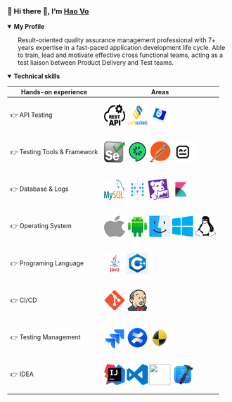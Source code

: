 <div class="Box-body px-5 pb-5" data-target="readme-toc.content">
    <article class="markdown-body entry-content container-lg" itemprop="text">
        <h3>👩‍ Hi there 👋, I’m <a href="www.linkedin.com/in/haothv" rel="nofollow" target="blank">Hao Vo</a></h3>
        <details open="">
            <summary>
                <b>My Profile</b>
            </summary
            <p dir="auto">
            <ul>Result-oriented quality assurance management professional with 7+ years expertise in a fast-paced
                application development life cycle. Able to train, lead and motivate effective cross functional teams,
                acting as a test liaison between Product Delivery and Test teams.
            </ul>
            </p>
        </details>
        <details open="">
            <p dir="auto">
                <summary>
                    <b>Technical skills</b>
                </summary
            </p>
            <table>
                <thead>
                <tr>
                    <th>Hands-on experience</th>
                    <th>Areas</th>
                </tr>
                </thead>
                <tbody>
                <tr>
                    <td>👉 API Testing</td>
                    <td>
                        <p><img src="/badges/restapi.svg?&style=for-the-badge&logo=RestApi&logoColor=white"
                                style="max-width: 100%;" width="48" height="48"> <img
                                src="/badges/websocket.svg?&style=for-the-badge&logo=Websocket&logoColor=white"
                                style="max-width: 100%;" width="48" height="48"> <img
                                src="/badges/fixapi.svg?&style=for-the-badge&logo=FixApi&logoColor=white"
                                style="max-width: 100%;" width="48" height="48">
                        </p>
                    </td>
                </tr>
                <tr>
                    <td>👉 Testing Tools & Framework</td>
                    <td>
                        <p><img src="/badges/selenium.svg?&style=for-the-badge&logo=Selenium&logoColor=white"
                                style="max-width: 100%;" width="48" height="48"> <img
                                src="/badges/cucumber.svg?&style=for-the-badge&logo=Cucumber&logoColor=white"
                                style="max-width: 100%;" width="48" height="48"> <img
                                src="/badges/postman.svg?&style=for-the-badge&logo=Postman&logoColor=white"
                                style="max-width: 100%;" width="48" height="48"> <img
                                src="/badges/robotframework.svg?&style=for-the-badge&logo=RobotFramework&logoColor=white"
                                style="max-width: 100%;" width="48" height="48">
                        </p>
                    </td>
                </tr>
                <tr>
                    <td>👉 Database & Logs</td>
                    <td>
                        <p><img src="/badges/mysql.svg?&style=for-the-badge&logo=mysql&logoColor=white"
                                style="max-width: 100%;" width="48" height="48"> <img
                                src="/badges/metabase.svg?&style=for-the-badge&logo=metabase&logoColor=white"
                                style="max-width: 100%;" width="48" height="48"><img
                                src="/badges/datadog.svg?&style=for-the-badge&logo=datadog&logoColor=white"
                                style="max-width: 100%;" width="48" height="48"> <img
                                src="/badges/kibana.svg?&style=for-the-badge&logo=kibana&logoColor=white"
                                style="max-width:  100%;" width="48" height="48">
                        </p>
                    </td>
                </tr>
                <tr>
                    <td>👉 Operating System</td>
                    <td>
                        <p><img src="/badges/ios.svg?&style=for-the-badge&logo=ios&logoColor=white"
                                style="max-width: 100%;" width="48" height="48"> <img
                                src="/badges/android.svg?&style=for-the-badge&logo=android&logoColor=white"
                                style="max-width: 100%;" width="48" height="48"> <img
                                src="/badges/macos.svg?&style=for-the-badge&logo=macos&logoColor=white"
                                style="max-width: 100%;" width="48" height="48"> <img
                                src="/badges/windows.svg?&style=for-the-badge&logo=windows&logoColor=white"
                                style="max-width: 100%;" width="48" height="48"> <img
                                src="/badges/linux.svg?&style=for-the-badge&logo=linux&logoColor=white"
                                style="max-width: 100%;" width="48" height="48">
                        </p>
                    </td>
                </tr>
                <tr>
                    <td>👉 Programing Language</td>
                    <td>
                        <p><img src="/badges/java.svg?&style=for-the-badge&logo=java&logoColor=white"
                                style="max-width: 100%;" width="48" height="48"> <img
                                src="/badges/c.svg?&style=for-the-badge&logo=c++&logoColor=white"
                                style="max-width: 100%;" width="48" height="48">
                        </p>
                    </td>
                </tr>
                <tr>
                    <td>👉 CI/CD</td>
                    <td>
                        <p><img src="/badges/git.svg?&style=for-the-badge&logo=git&logoColor=white"
                                style="max-width: 100%;" width="48" height="48"> <img
                                src="/badges/jenkins.svg?&style=for-the-badge&logo=jenkins&logoColor=white"
                                style="max-width: 100%;" width="48" height="48">
                        </p>
                    </td>
                </tr>
                <tr>
                    <td>👉 Testing Management</td>
                    <td>
                        <p><img src="/badges/jira.svg?&style=for-the-badge&logo=jira&logoColor=white"
                                style="max-width: 100%;" width="48" height="48"> <img
                                src="/badges/confluence.svg?&style=for-the-badge&logo=confluence&logoColor=white"
                                style="max-width: 100%;" width="48" height="48"> <img
                                src="/badges/testlink.svg?&style=for-the-badge&logo=testlink&logoColor=white"
                                style="max-width: 100%;" width="48" height="48">
                        </p>
                    </td>
                </tr>
                <tr>
                    <td>👉 IDEA</td>
                    <td>
                        <p><img src="/badges/intellij.svg?&style=for-the-badge&logo=IntelliJ&logoColor=white"
                                style="max-width: 100%;" width="48" height="48"> <img
                                src="/badges/visualstudio.svg?&style=for-the-badge&logo=VisualStudio&logoColor=white"
                                style="max-width: 100%;" width="48" height="48"> <img
                                src="/badges/adnroidstudio.svg?&style=for-the-badge&logo=AndroidStudio&logoColor=white"
                                style="max-width: 100%;" width="48" height="48"> <img
                                src="/badges/xcode.svg?&style=for-the-badge&logo=Xcode&logoColor=white"
                                style="max-width: 100%;" width="48" height="48">
                        </p>
                    </td>
                </tr>
                </tbody>
            </table>
        </details>
        <!-- <h3>Technical skills:</h3> -->
    </article>
</div>
